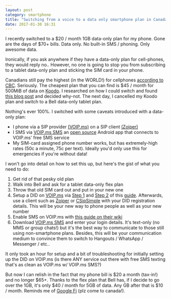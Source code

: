```yaml
---
layout: post
category: smartphone
title: "Switching from a voice to a data only smartphone plan in Canada"
date: 2017-01-30 16:31
---
```


I recently switched to a $20 / month 1GB data-only plan for my phone. Gone are the days of $70+ bills. Data only. No built-in SMS / phoning. Only awesome data.

Ironically, if you ask anywhere if they have a data-only plan for cell-phones, they would reply no.. However, no one is going to stop you from subscribing to a tablet data-only plan and sticking the SIM card in your phone.

Canadians still pay the highest (in the WORLD!) for cellphones [according to CBC](http://www.cbc.ca/news/business/cellphone-deals-canada-1.3587744). Seriously. The cheapest plan that you can find is $45 / month for 500MiB of data on [Koodo](https://koodomobile.com). I researched on how I could switch and found [this blog post](http://http://misener.org/ditched-voice-plan-went-data/) and decided why-not. The next day, I cancelled my Koodo plan and switch to a Bell data-only tablet plan.

Nothing's ever 100%. I switched with some caveats introduced with a data-only plan:

  - I phone via a SIP provider [(VOIP.ms)](http://voip.ms) on a SIP client [(Zoiper)](https://play.google.com/store/apps/details?id=com.zoiper.android.app&hl=en)
  - I SMS via [VOIP.ms SMS](https://play.google.com/store/apps/details?id=net.kourlas.voipms_sms&hl=en) an [open source](https://github.com/michaelkourlas/voipms-sms-client) Android app that connects to VOIP.ms' free SMS service
  - My SIM-card assigned phone number works, but has extremely-high rates (50c a minute, 75c per text). Ideally you'd only use this for emergencies if you're without data!

I won't go into detail on how to set this up, but here's the gist of what you need to do:
  
  1. Get rid of that pesky old plan
  2. Walk into Bell and ask for a tablet data-only flex plan
  3. Throw that old SIM card out and put in your new one
  4. Setup a DID on [VOIP.ms](http://voip.ms) via [Step 1](https://www.loganmarchione.com/2014/06/part-1-setting-voip-number-voip-ms/) and [Step 2](https://www.loganmarchione.com/2014/08/part-2-setting-voip-number-voip-ms/) of this [guide](https://www.loganmarchione.com/2014/06/part-1-setting-voip-number-voip-ms/). Afterwards, use a client such as [Zoiper](https://play.google.com/store/apps/details?id=com.zoiper.android.app&hl=en) or [CSipSimple](https://play.google.com/store/apps/details?id=com.csipsimple&hl=en) with your DID registration details. This will be your new way to phone people as well as your new number
  5. Enable SMS on VOIP.ms with [this guide on their wiki](https://wiki.voip.ms/article/SMS)
  6. Download [VOIP.ms SMS](https://play.google.com/store/apps/details?id=net.kourlas.voipms_sms&hl=en) and enter your login details. It's text-only (no MMS or group chats!) but it's the best way to communicate to those still using non-smartphone plans. Besides, this will be your communication medium to convince them to switch to Hangouts / WhatsApp / Messenger / etc..

It only took an hour for setup and a bit of troubleshooting for initially setting up the DID on VOIP.ms (is there ANY service out there with free SMS texting that's as clean as VOIP.ms w/ VOIP.ms SMS?)

But now I can relish in the fact that my phone bill is $20 a month (tax-in!) and no longer $65+. Thanks to the flex plan that Bell has, if I decide to go over the 1GB, it's only $40 / month for 5GB of data. Any GB after that is $10 / month. Reminds me of [Google Fi](https://fi.google.com) (plz come to canada!).

